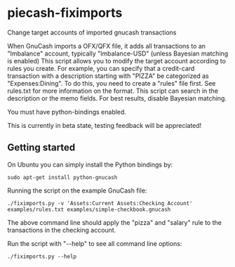 # piecash-fiximports
Change target accounts of imported gnucash transactions

When GnuCash imports a OFX/QFX file, it adds all transactions to an
"Imbalance" account, typically "Imbalance-USD" (unless Bayesian matching
is enabled)
This script allows you to modify the target account according to rules
you create. For example, you can specify that a credit-card transaction
with a description starting with "PIZZA" be categorized as "Expenses:Dining".
To do this, you need to create a "rules" file first. See rules.txt for
more information on the format.
This script can search in the description or the memo fields.
For best results, disable Bayesian matching.

You must have python-bindings enabled.

This is currently in beta state, testing feedback will be appreciated!

Getting started
---------------

On Ubuntu you can simply install the Python bindings by:

    sudo apt-get install python-gnucash

Running the script on the example GnuCash file:

    ./fiximports.py -v 'Assets:Current Assets:Checking Account' examples/rules.txt examples/simple-checkbook.gnucash 

The above command line should apply the "pizza" and "salary" rule to the transactions in the checking account.

Run the script with "--help" to see all command line options:

    ./fiximports.py --help

